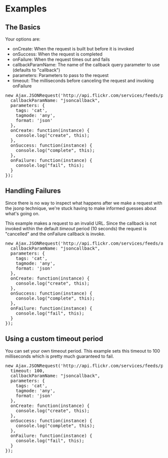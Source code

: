 Examples
========

The Basics
----------

Your options are:

* onCreate: When the request is built but before it is invoked
* onSuccess: When the request is completed
* onFailure: When the request times out and fails
* callbackParamName: The name of the callback query parameter to use (defaults to "callback")
* parameters: Parameters to pass to the request
* timeout: The milliseconds before canceling the request and invoking onFailure

<pre>
new Ajax.JSONRequest('http://api.flickr.com/services/feeds/photos_public.gne', {
  callbackParamName: "jsoncallback",
  parameters: {
    tags: 'cat',
    tagmode: 'any',
    format: 'json'
  },
  onCreate: function(instance) {
    console.log("create", this);
  },
  onSuccess: function(instance) {
    console.log("complete", this);
  },
  onFailure: function(instance) {
    console.log("fail", this);
  }
});
</pre>

Handling Failures
-----------------

Since there is no way to inspect what happens after we make a request with the jsonp
technique, we're stuck having to make informed guesses about what's going on.

This example makes a request to an invalid URL. Since the callback is not invoked
within the default *timeout* period (10 seconds) the request is "cancelled" and
the onFailure callback is invoke.

<pre>
new Ajax.JSONRequest('http://api.flickr.com/services/feeds/asdfasdfasdfasdfasdfsdf', {
  callbackParamName: "jsoncallback",
  parameters: {
    tags: 'cat',
    tagmode: 'any',
    format: 'json'
  },
  onCreate: function(instance) {
    console.log("create", this);
  },
  onSuccess: function(instance) {
    console.log("complete", this);
  },
  onFailure: function(instance) {
    console.log("fail", this);
  }
});
</pre>

Using a custom timeout period
-----------------------------

You can set your own timeout period. This example sets this timeout to
100 milliseconds which is pretty much guaranteed to fail. 

<pre>
new Ajax.JSONRequest('http://api.flickr.com/services/feeds/photos_public.gne', {
  timeout: 100,
  callbackParamName: "jsoncallback",
  parameters: {
    tags: 'cat',
    tagmode: 'any',
    format: 'json'
  },
  onCreate: function(instance) {
    console.log("create", this);
  },
  onSuccess: function(instance) {
    console.log("complete", this);
  },
  onFailure: function(instance) {
    console.log("fail", this);
  }
});
</pre>